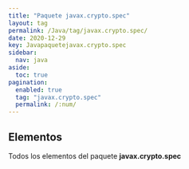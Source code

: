 ```yaml
---
title: "Paquete javax.crypto.spec"
layout: tag
permalink: /Java/tag/javax.crypto.spec/
date: 2020-12-29
key: Javapaquetejavax.crypto.spec
sidebar: 
  nav: java
aside: 
  toc: true
pagination: 
  enabled: true
  tag: "javax.crypto.spec"
  permalink: /:num/
---
```


<h2>Elementos</h2>
Todos los elementos del paquete <strong>javax.crypto.spec</strong>
